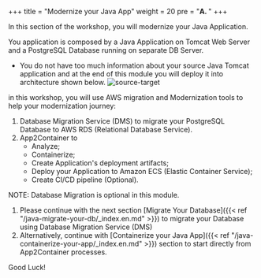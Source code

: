 +++
title = "Modernize your Java App"
weight = 20
pre = "<b>A. </b>"
+++

In this section of the workshop, you will modernize your Java Application.

You application is composed by a Java Application on Tomcat Web Server and a PostgreSQL Database running on separate DB Server.

- You do not have too much information about your source Java Tomcat application and at the end of this module you will deploy it into architecture shown below.
![source-target](/modernization/java-source-target.png)

in this workshop, you will use AWS migration and Modernization tools to help your modernization journey:

1. Database Migration Service (DMS) to migrate your PostgreSQL Database to AWS RDS (Relational Database Service).
2. App2Container to
    - Analyze;
    - Containerize;
    - Create Application's deployment artifacts;
    - Deploy your Application to Amazon ECS (Elastic Container Service);
    - Create CI/CD pipeline (Optional).

NOTE: Database Migration is optional in this module.

1. Please continue with the next section [Migrate Your Database]({{< ref "/java-migrate-your-db/_index.en.md" >}}) to migrate your Database using Database Migration Service (DMS)
2. Alternatively,  continue with [Containerize your Java App]({{< ref "/java-containerize-your-app/_index.en.md" >}})  section to start directly from App2Container processes.

Good Luck!
